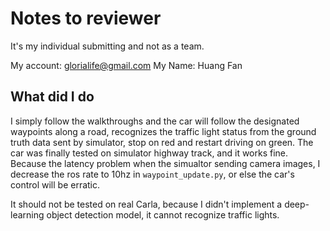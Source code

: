 # Notes to reviewer
It's my individual submitting and not as a team.

My account: glorialife@gmail.com
My Name: Huang Fan

## What did I do
I simply follow the walkthroughs and the car will follow the designated waypoints along a road, recognizes the traffic light status from the ground truth data sent by simulator, stop on red and restart driving on green. 
The car was finally tested on simulator highway track, and it works fine. Because the latency problem when the simualtor sending camera images, I decrease the ros rate to 10hz in `waypoint_update.py`, or else the car's control will be erratic.

It should not be tested on real Carla, because I didn't implement a deep-learning object detection model, it cannot recognize traffic lights. 
